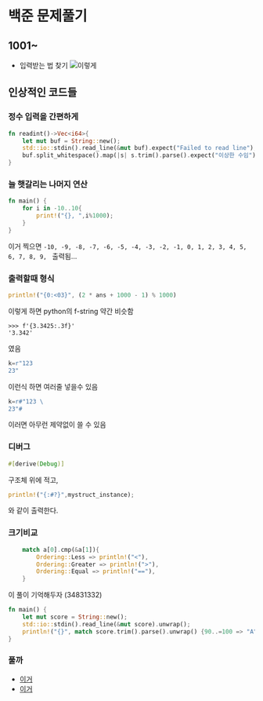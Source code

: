 # 백준 문제풀기

## 1001~
- 입력받는 법 찾기 ![이렇게](https://comb.tistory.com/9)

## 인상적인 코드들

### 정수 입력을 간편하게
```rs
fn readint()->Vec<i64>{
    let mut buf = String::new();
    std::io::stdin().read_line(&mut buf).expect("Failed to read line");
    buf.split_whitespace().map(|s| s.trim().parse().expect("이상한 수임")).collect::<Vec<_>>()
}
```

### 늘 햇갈리는 나머지 연산

```rs
fn main() {
    for i in -10..10{
        print!("{}, ",i%1000);
    }
}
```
이거 찍으면 `-10, -9, -8, -7, -6, -5, -4, -3, -2, -1, 0, 1, 2, 3, 4, 5, 6, 7, 8, 9, ` 출력됨...

### 출력할때 형식

```rs
println!("{0:<03}", (2 * ans + 1000 - 1) % 1000)
```
이렇게 하면 python의 f-string 약간 비슷함
    
    >>> f'{3.3425:.3f}'
    '3.342'
였음

```rs
k=r"123
23"
```
이런식 하면 여러줄 넣을수 있음
```rs
k=r#"123 \
23"#
```
이러면 아무런 제약없이 쓸 수 있음

### 디버그
```rs
#[derive(Debug)]
```
구조체 위에 적고, 
```rs
println!("{:#?}",mystruct_instance);
```
와 같이 출력한다.

### 크기비교
```rs
    match a[0].cmp(&a[1]){
        Ordering::Less => println!("<"),
        Ordering::Greater => println!(">"),
        Ordering::Equal => println!("=="),
    }
```

이 풀이 기억해두자 (34831332)
```rs
fn main() {
    let mut score = String::new();
    std::io::stdin().read_line(&mut score).unwrap();
    println!("{}", match score.trim().parse().unwrap() {90..=100 => "A", 80..=89 => "B", 70..=79 => "C", 60..=69 => "D", _ => "F"});
}
```

### 풀까
- [이거](https://www.acmicpc.net/problem/3955)
- [이거](https://www.acmicpc.net/problem/17368)